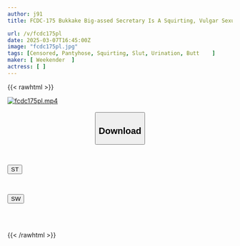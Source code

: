 ```yaml
---
author: j91
title: FCDC-175 Bukkake Big-assed Secretary Is A Squirting, Vulgar Sexual Monster Who Pisses Herself As Soon As She Gets Excited (FCDC-175)

url: /v/fcdc175pl
date: 2025-03-07T16:45:00Z
image: "fcdc175pl.jpg"
tags: [Censored, Pantyhose, Squirting, Slut, Urination, Butt	]
maker: [ Weekender  ]
actress: [ ]
---
```



{{< rawhtml >}}

<div class="video" data-videoid="dPr2Pzz6R8H9KG">
    <a href="javascript:;">
        <img src="/v/fcdc175pl/fcdc175pl.jpg" width="WIDTH" height="HEIGHT" alt="fcdc175pl.mp4" loading="lazy">
    </a>
</div>

<script type="text/javascript" src="https://j91.asia/asset/on-demand-st.js"></script>

<br>
  <link rel="stylesheet" href="https://j91.asia/asset/bs5.css">
  
  <center>
  <button class="btn btn-primary" type="button" data-bs-toggle="collapse" data-bs-target=".multi-collapse" aria-expanded="false" aria-controls="multiCollapseExample1 multiCollapseExample2"><h2>Download</h2></button></center>
</p>
<div class="row">
  <div class="col">
    <div class="collapse multi-collapse" id="multiCollapseExample1">
      <div class="card card-body">
	      	      <br>
<div class="buttons">  
<p><a href="/v/fcdc175pl/st.html" target="_blank"><button class="btn-hover color-3"><i class="fa fa-download"></i> ST</button></a></p></div>
    </div>
  </div>
</div>
  <div class="col">
    <div class="collapse multi-collapse" id="multiCollapseExample2">
      <div class="card card-body">
	      <br>
<div class="buttons">
<p><a href="/v/fcdc175pl/sw.html" target="_blank"><button class="btn-hover color-2"><i class="fa fa-download"></i> SW</button></a></p></div>
<br><br>
      </div>
    </div>
  </div>
</div>

{{< /rawhtml >}}